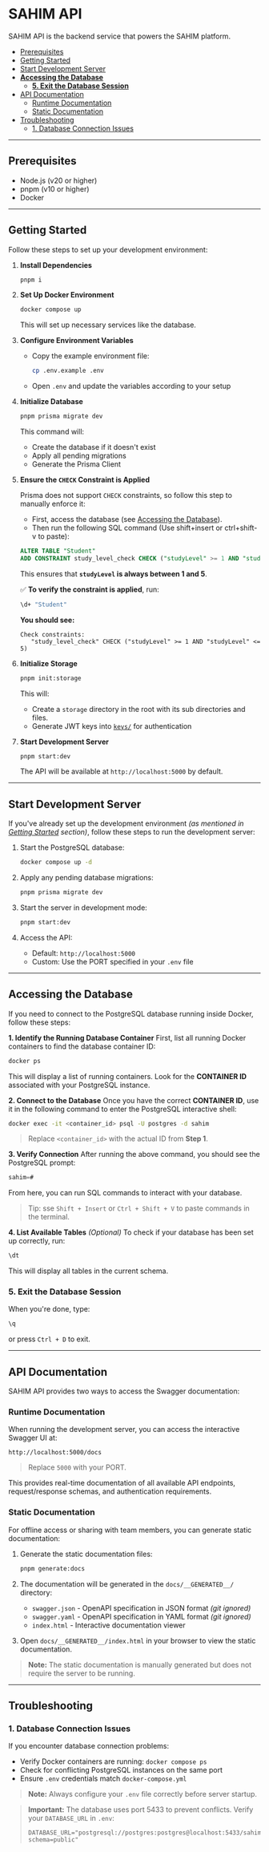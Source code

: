 <h1>SAHIM API</h1>

SAHIM API is the backend service that powers the SAHIM platform.

- [Prerequisites](#prerequisites)
- [Getting Started](#getting-started)
- [Start Development Server](#start-development-server)
- [**Accessing the Database**](#accessing-the-database)
  - [**5. Exit the Database Session**](#5-exit-the-database-session)
- [API Documentation](#api-documentation)
  - [Runtime Documentation](#runtime-documentation)
  - [Static Documentation](#static-documentation)
- [Troubleshooting](#troubleshooting)
  - [1. Database Connection Issues](#1-database-connection-issues)

---

## Prerequisites

- Node.js (v20 or higher)
- pnpm (v10 or higher)
- Docker

---

## Getting Started

Follow these steps to set up your development environment:

1. **Install Dependencies**

   ```bash
   pnpm i
   ```

2. **Set Up Docker Environment**

   ```bash
   docker compose up
   ```

   This will set up necessary services like the database.

3. **Configure Environment Variables**

   - Copy the example environment file:
     ```bash
     cp .env.example .env
     ```
   - Open `.env` and update the variables according to your setup

4. **Initialize Database**

   ```bash
   pnpm prisma migrate dev
   ```

   This command will:

   - Create the database if it doesn't exist
   - Apply all pending migrations
   - Generate the Prisma Client

5. **Ensure the `CHECK` Constraint is Applied**

   Prisma does not support `CHECK` constraints, so follow this step to manually enforce it:

   - First, access the database (see [Accessing the Database](#accessing-the-database)).
   - Then run the following SQL command (Use shift+insert or ctrl+shift-v to paste):

   ```sql
   ALTER TABLE "Student"
   ADD CONSTRAINT study_level_check CHECK ("studyLevel" >= 1 AND "studyLevel" <= 5);
   ```

   This ensures that **`studyLevel` is always between 1 and 5**.

   ✅ **To verify the constraint is applied**, run:

   ```sh
   \d+ "Student"
   ```

   **You should see:**

   ```
   Check constraints:
      "study_level_check" CHECK ("studyLevel" >= 1 AND "studyLevel" <= 5)
   ```

6. **Initialize Storage**

   ```bash
   pnpm init:storage
   ```

   This will:

   - Create a `storage` directory in the root with its sub directories and files.
   - Generate JWT keys into [`keys/`](./storage/keys/) for authentication

7. **Start Development Server**
   ```bash
   pnpm start:dev
   ```
   The API will be available at `http://localhost:5000` by default.

---

## Start Development Server

If you've already set up the development environment _(as mentioned in [Getting Started](#getting-started) section)_, follow these steps to run the development server:

1. Start the PostgreSQL database:

   ```bash
   docker compose up -d
   ```

2. Apply any pending database migrations:

   ```bash
   pnpm prisma migrate dev
   ```

3. Start the server in development mode:

   ```bash
   pnpm start:dev
   ```

4. Access the API:
   - Default: `http://localhost:5000`
   - Custom: Use the PORT specified in your `.env` file

---

## **Accessing the Database**

If you need to connect to the PostgreSQL database running inside Docker, follow these steps:

**1. Identify the Running Database Container**
First, list all running Docker containers to find the database container ID:

```bash
docker ps
```

This will display a list of running containers. Look for the **CONTAINER ID** associated with your PostgreSQL instance.

**2. Connect to the Database**
Once you have the correct **CONTAINER ID**, use it in the following command to enter the PostgreSQL interactive shell:

```bash
docker exec -it <container_id> psql -U postgres -d sahim
```

> Replace `<container_id>` with the actual ID from **Step 1**.

**3. Verify Connection**
After running the above command, you should see the PostgreSQL prompt:

```sql
sahim=#
```

From here, you can run SQL commands to interact with your database.

> Tip: sse `Shift + Insert` or `Ctrl + Shift + V` to paste commands in the terminal.

**4. List Available Tables** _(Optional)_
To check if your database has been set up correctly, run:

```sql
\dt
```

This will display all tables in the current schema.

### **5. Exit the Database Session**

When you're done, type:

```sql
\q
```

or press `Ctrl + D` to exit.

---

## API Documentation

SAHIM API provides two ways to access the Swagger documentation:

### Runtime Documentation

When running the development server, you can access the interactive Swagger UI at:

```
http://localhost:5000/docs
```

> Replace `5000` with your PORT.

This provides real-time documentation of all available API endpoints, request/response schemas, and authentication requirements.

### Static Documentation

For offline access or sharing with team members, you can generate static documentation:

1. Generate the static documentation files:

   ```bash
   pnpm generate:docs
   ```

2. The documentation will be generated in the `docs/__GENERATED__/` directory:
   - `swagger.json` - OpenAPI specification in JSON format _(git ignored)_
   - `swagger.yaml` - OpenAPI specification in YAML format _(git ignored)_
   - `index.html` - Interactive documentation viewer

3. Open `docs/__GENERATED__/index.html` in your browser to view the static documentation.

> **Note:** The static documentation is manually generated but does not require the server to be running.

---

## Troubleshooting

### 1. Database Connection Issues

If you encounter database connection problems:

- Verify Docker containers are running: `docker compose ps`
- Check for conflicting PostgreSQL instances on the same port
- Ensure `.env` credentials match `docker-compose.yml`

> **Note:** Always configure your `.env` file correctly before server startup.

> **Important:** The database uses port 5433 to prevent conflicts. Verify your `DATABASE_URL` in `.env`:
>
> ```
> DATABASE_URL="postgresql://postgres:postgres@localhost:5433/sahim?schema=public"
> ```
